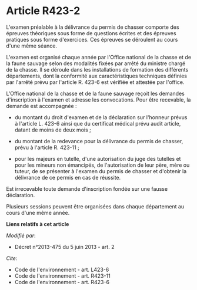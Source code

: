 # Article R423-2

L'examen préalable à la délivrance du permis de chasser comporte des épreuves théoriques sous forme de questions écrites et
des épreuves pratiques sous forme d'exercices. Ces épreuves se déroulent au cours d'une même séance. 

L'examen est organisé chaque année par l'Office national de la chasse et de la faune sauvage selon des modalités fixées par
arrêté du ministre chargé de la chasse. Il se déroule dans les installations de formation des différents départements, dont
la conformité aux caractéristiques techniques définies par l'arrêté prévu par l'article R. 423-6 est vérifiée et attestée par
l'office. 

L'Office national de la chasse et de la faune sauvage reçoit les demandes d'inscription à l'examen et adresse les
convocations. Pour être recevable, la demande est accompagnée :

- du montant du droit d'examen et de la déclaration sur l'honneur prévus à l'article L. 423-6 ainsi que du certificat médical
prévu audit article, datant de moins de deux mois ;

- du montant de la redevance pour la délivrance du permis de chasser, prévu à l'article R. 423-11 ;

- pour les majeurs en tutelle, d'une autorisation du juge des tutelles et pour les mineurs non émancipés, de l'autorisation
de leur père, mère ou tuteur, de se présenter à l'examen du permis de chasser et d'obtenir la délivrance de ce permis en cas
de réussite. 

Est irrecevable toute demande d'inscription fondée sur une fausse déclaration. 

Plusieurs sessions peuvent être organisées dans chaque département au cours d'une même année.

**Liens relatifs à cet article**

_Modifié par_:

  - Décret n°2013-475 du 5 juin 2013 - art. 2

_Cite_:

  - Code de l'environnement - art. L423-6
  - Code de l'environnement - art. R423-11
  - Code de l'environnement - art. R423-6
